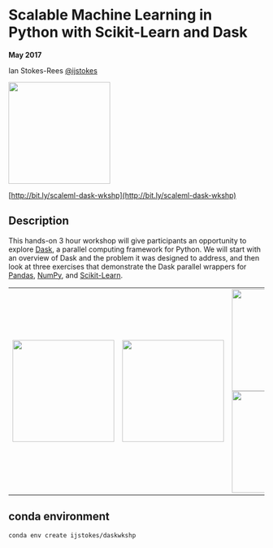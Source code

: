 Scalable Machine Learning in Python with Scikit-Learn and Dask 
===============
**May 2017**

Ian Stokes-Rees [@ijstokes](http://twitter.com/ijstokes)

<a href=https://dask.pydata.org ><img src=https://www.continuum.io/sites/default/files/dask_stacked.png
 width=200 />
</a>

[http://bit.ly/scaleml-dask-wkshp](http://bit.ly/scaleml-dask-wkshp)

## Description

This hands-on 3 hour workshop will give participants an opportunity to explore [Dask](http://dask.pydata.org), a parallel computing framework for Python.  We will start with an overview of Dask and the problem it was designed to address, and then look at three exercises that demonstrate the Dask parallel wrappers for [Pandas](http://pandas.pydata.org), [NumPy](http://www.numpy.org), and [Scikit-Learn](http://www.scikit-learn.org).

<table>
<tr><td>
<a href=https://dask.pydata.org ><img src=https://www.continuum.io/sites/default/files/dask_stacked.png
 width=200 />
</a>

</td>
<td>
<a href=http://scikit-learn.org/ ><img src=http://scikit-learn.org/stable/_images/scikit-learn-logo-notext.png
 width=200 />
</a>
</td>
<td>
<a href=http://pandas.pydata.org ><img src=http://people.math.sc.edu/etpalmer/Images/pandas_logo.png
 width=200 />
</a>
<br/>
<a href=http://www.numpy.org ><img src=https://valohai.com/static/img/support-logos/numpy-simple.svg
 width=200 />
</a>
</td></tr>
</table>

## conda environment

```bash
conda env create ijstokes/daskwkshp
```
